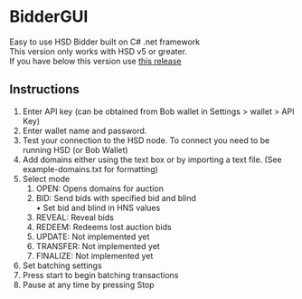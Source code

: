 # BidderGUI

Easy to use HSD Bidder built on C# .net framework  
This version only works with HSD v5 or greater.  
If you have below this version use [this release](https://github.com/Nathanwoodburn/HSDBidderGUI/releases/tag/1.1.0.0)

## Instructions
1. Enter API key (can be obtained from Bob wallet in Settings > wallet > API Key)
2. Enter wallet name and password.
3. Test your connection to the HSD node. To connect you need to be running HSD (or Bob Wallet)
4. Add domains either using the text box or by importing a text file. (See example-domains.txt for formatting)
5. Select mode
   1. OPEN: Opens domains for auction
   2. BID: Send bids with specified bid and blind  
        • Set bid and blind in HNS values
   3. REVEAL: Reveal bids
   4. REDEEM: Redeems lost auction bids
   5. UPDATE: Not implemented yet
   6. TRANSFER: Not implemented yet
   7. FINALIZE: Not implemented yet
6. Set batching settings
7. Press start to begin batching transactions
8. Pause at any time by pressing Stop